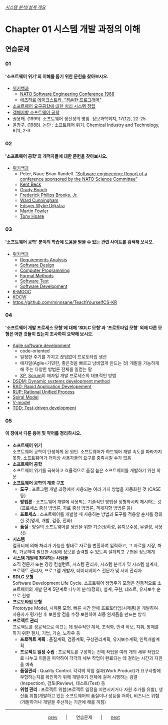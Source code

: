 ###### [시스템 분석/설계 개요](README.md)

# Chapter 01 시스템 개발 과정의 이해

## 연습문제

### 01

#### '소프트웨어 위기'의 이해를 돕기 위한 문헌을 찾아보시오.

* [위키백과](https://ko.wikipedia.org/wiki/%EC%86%8C%ED%94%84%ED%8A%B8%EC%9B%A8%EC%96%B4_%EC%9C%84%EA%B8%B0)
    * [NATO Software Engineering Conference 1968](http://homepages.cs.ncl.ac.uk/brian.randell/NATO/NATOReports/index.html)
    * [에츠허르 데이크스트라. “겸손한 프로그래머”](https://www.cs.utexas.edu/users/EWD/ewd03xx/EWD340.PDF)
* [소프트웨어 요구공학에 대한 처리 시스템 정립](https://www.koreascience.or.kr/article/JAKO201409739050637.pdf)
* [객체지향 소프트웨어 공학](https://books.google.co.kr/books?id=0KDzDwAAQBAJ&printsec=frontcover&hl=ko#v=onepage&q&f=false)
* 권용래. (1999). 소프트웨어 생산성의 명암. 정보과학회지, 17(12), 22-25.
* 윤창구. (1988). 논단 : 소프트웨어 위기. Chemical Industry and Technology, 6(1), 2-3.

### 02

#### '소프트웨어 공학'의 개척자들에 대한 문헌을 찾아보시오.

* [위키백과](https://ko.wikipedia.org/wiki/%EC%86%8C%ED%94%84%ED%8A%B8%EC%9B%A8%EC%96%B4_%EA%B3%B5%ED%95%99)
    * Peter, Naur; Brian Randell. [“Software engineering: Report of a conference sponsored by the NATO Science Committee”](http://homepages.cs.ncl.ac.uk/brian.randell/NATO/nato1968.PDF)
    * [Kent Beck](https://ko.wikipedia.org/wiki/%EC%BC%84%ED%8A%B8_%EB%B2%A1)
    * [Grady Booch](https://ko.wikipedia.org/wiki/%EA%B7%B8%EB%9E%98%EB%94%94_%EB%B6%80%EC%B9%98)
    * [Frederick Philips Brooks, Jr.](https://ko.wikipedia.org/wiki/%ED%94%84%EB%A0%88%EB%8D%94%EB%A6%AD_%EB%B8%8C%EB%A3%A9%EC%8A%A4)
    * [Ward Cunningham](https://ko.wikipedia.org/wiki/%EC%9B%8C%EB%93%9C_%EC%BB%A4%EB%8B%9D%ED%96%84)
    * [Edsger Wybe Dijkstra](https://ko.wikipedia.org/wiki/%EC%97%90%EC%B8%A0%ED%97%88%EB%A5%B4_%EB%8D%B0%EC%9D%B4%ED%81%AC%EC%8A%A4%ED%8A%B8%EB%9D%BC)
    * [Martin Fowler](https://ko.wikipedia.org/wiki/%EB%A7%88%ED%8B%B4_%ED%8C%8C%EC%9A%B8%EB%9F%AC)
    * [Tony Hoare](https://ko.wikipedia.org/wiki/%ED%86%A0%EB%8B%88_%ED%98%B8%EC%96%B4)

### 03

#### '소프트웨어 공학' 분야의 학습에 도움을 받을 수 있는 관련 사이트를 검색해 보시오.

* [위키백과](https://ko.wikipedia.org/wiki/%EC%86%8C%ED%94%84%ED%8A%B8%EC%9B%A8%EC%96%B4_%EA%B3%B5%ED%95%99)
    * [Requirements Analysis](https://ko.wikipedia.org/wiki/%EC%9A%94%EA%B5%AC%EC%82%AC%ED%95%AD_%EB%B6%84%EC%84%9D)
    * [Software Design](https://ko.wikipedia.org/wiki/%EC%86%8C%ED%94%84%ED%8A%B8%EC%9B%A8%EC%96%B4_%EC%84%A4%EA%B3%84)
    * [Computer Programming](https://ko.wikipedia.org/wiki/%EC%BB%B4%ED%93%A8%ED%84%B0_%ED%94%84%EB%A1%9C%EA%B7%B8%EB%9E%98%EB%B0%8D)
    * [Formal Methods](https://ko.wikipedia.org/wiki/%EC%A0%95%ED%98%95_%EA%B8%B0%EB%B2%95)
    * [Software Test](https://ko.wikipedia.org/wiki/%EC%86%8C%ED%94%84%ED%8A%B8%EC%9B%A8%EC%96%B4_%ED%85%8C%EC%8A%A4%ED%8A%B8)
    * [Software Development](https://ko.wikipedia.org/wiki/%EC%86%8C%ED%94%84%ED%8A%B8%EC%9B%A8%EC%96%B4_%EA%B0%9C%EB%B0%9C)
* [K-MOOC](http://www.kmooc.kr/courses?search_query=%EC%86%8C%ED%94%84%ED%8A%B8%EC%9B%A8%EC%96%B4%20%EA%B3%B5%ED%95%99)
* [KOCW](http://www.kocw.net/home/search/majorCourses.do#subject/030603)
* https://github.com/minnsane/TeachYourselfCS-KR

### 04

#### '소프트웨어 개발 프로세스 모형'에 대해 'SDLC 모형'과 '프로토타입 모형' 외에 다른 모형은 어떤 것들이 있는지 조사하여 요약해 보시오.

* [Agile software development](https://ko.wikipedia.org/wiki/%EC%95%A0%EC%9E%90%EC%9D%BC_%EC%86%8C%ED%94%84%ED%8A%B8%EC%9B%A8%EC%96%B4_%EA%B0%9C%EB%B0%9C)
    * code-oriented
    * 일정한 주기를 가지고 끊임없이 프로토타입 생산
    * 애자일(Agile=기민한, 좋은것을 빠르고 낭비없게 만드는 것) 개발을 가능하게 해 주는 다양한 방법론 전체를 일컫는 말
    * [XP](https://ko.wikipedia.org/wiki/%EC%9D%B5%EC%8A%A4%ED%8A%B8%EB%A6%BC_%ED%94%84%EB%A1%9C%EA%B7%B8%EB%9E%98%EB%B0%8D), [Scrum](https://ko.wikipedia.org/wiki/%EC%8A%A4%ED%81%AC%EB%9F%BC_(%EC%95%A0%EC%9E%90%EC%9D%BC_%EA%B0%9C%EB%B0%9C_%ED%94%84%EB%A1%9C%EC%84%B8%EC%8A%A4))이 애자일 개발 프로세스의 대표적인 방법
* [DSDM; Dynamic systems development method](https://ko.wikipedia.org/wiki/%EB%8F%99%EC%A0%81_%EC%8B%9C%EC%8A%A4%ED%85%9C_%EA%B0%9C%EB%B0%9C_%EB%B0%A9%EB%B2%95)
* [RAD; Rapid Application Developement](https://ko.wikipedia.org/wiki/%EA%B3%A0%EC%86%8D_%EC%9D%91%EC%9A%A9_%ED%94%84%EB%A1%9C%EA%B7%B8%EB%9E%A8_%EA%B0%9C%EB%B0%9C)
* [RUP; Rational Unified Process](https://ko.wikipedia.org/wiki/%EB%9E%98%EC%85%94%EB%84%90_%ED%86%B5%ED%95%A9_%ED%94%84%EB%A1%9C%EC%84%B8%EC%8A%A4)
* [Spiral Model](https://ko.wikipedia.org/wiki/%EB%82%98%EC%84%A0_%EB%AA%A8%ED%98%95)
* [V-model](https://ko.wikipedia.org/wiki/V_%EB%AA%A8%EB%8D%B8)
* [TDD; Test-driven development](https://ko.wikipedia.org/wiki/%ED%85%8C%EC%8A%A4%ED%8A%B8_%EC%A3%BC%EB%8F%84_%EA%B0%9C%EB%B0%9C)


### 05

#### 이 장에서 다룬 용어 및 약어를 정리하시오.

* **소프트웨어 위기**  
    소프트웨어 공학이 탄생하게 된 원인. 소프트웨어가 하드웨어 개발 속도를 따라가지 못함. 소프트웨어가 더이상 사용자들의 요구를 충족시킬 수가 없음
* **소프트웨어 공학**  
    소프트웨어 위기를 극복하고 효율적으로 품질 높은 소프트웨어를 개발하기 위한 학문
* **소프트웨어 공학의 계층 구조**
    * **도구** : 프로그램 개발 과정에서 사용되는 여러 가지 방법을 자동화한 것 (CASE 등)
    * **방법론** : 소프트웨어 개발에 사용되는 기술적인 방법을 정형화시켜 제시하는 것(프로세스 중심 방법론, 자료 중심 방법론, 객체지향 방법론 등)
    * **프로세스** : 소프트웨어를 개발할 때 사용하는 방법과 도구를 적용할 순서를 정의한 것(명세, 개발, 검증, 진화)
    * **품질** : 양질의 소프트웨어를 생산을 위한 기준(정확성, 유지보수성, 무결성, 사용성)
* **시스템**  
    컴퓨터에 의해 처리가 가능한 형태로 자료를 변환하여 입력하고, 그 자료를 저장, 처리, 가공하여 필요한 시점에 정보를 출력할 수 있도록 설계되고 구현된 정보체계
* **시스템 개발에 참여하는 사람들**  
    조직 전문가 또는 경영 컨설턴트, 시스템 관리자, 시스템 분석가 및 시스템 설계자, 프로젝트 관리자, 프로그램 개발자, 데이터베이스 전문가 및 서버 관리자
* **SDLC 모형**  
    Software Development Life Cycle. 소프트웨어 생명주기 모형은 전통적으로 소프트웨어의 개발 단계 5단계로 나누어 분석(정의), 설계, 구현, 테스트, 유지보수 순으로 진행
* **프로토타입 모형**  
    Prototype Model, 시제품 모형. 빠른 시간 안에 프로토타입(시제품)을 개발하여 사용자가 평가한 후 보완할 점을 수정·보완하여 최종 완제품을 만드는 방식
* **프로젝트 관리**  
    프로젝트를 성공적으로 이끄는 데 필수적인 계획, 조직화, 인력 확보, 지휘, 통제를 하기 위한 절차, 기법, 기술, 노하우 등
    * **프로젝트 계획** : 품질계획, 검증계획, 구성관리계획, 유지보수계획, 인력개발계획
    * **프로젝트 일정 수립** : 프로젝트를 구성하는 전체 작업을 여러 개의 세부 작업으로 나누고 이들을 파악하여 각각의 세부 작업이 완료되는 데 걸리는 시간과 자원을 예측
    * **품질관리** : Quality Control. 각각의 작업 결과(Work Product)가 요구사항에 부합하는지를 확인하기 위해 개발주기 전체에 걸쳐 시행하는 검열(Inspection), 검토(Review), 테스트(Test) 등
    * **위험 관리** : 프로젝트 위험(프로젝트 일정을 지연시키거나 자원 추가를 유발), 생산품 위험(개발하고 있는 소프트웨어의 품질이나 성능을 저하), 비즈니스 위험(개발하거나 개발을 주선하는 기관에 해를 끼침)

---

<p style="text-align:center">
    <a href="C01-summary.md">prev</a>
    &nbsp; &nbsp; &nbsp; | &nbsp; &nbsp; &nbsp;
    연습문제
    &nbsp; &nbsp; &nbsp; | &nbsp; &nbsp; &nbsp;
    <a href="C02-01.md">next</a>
</p>
